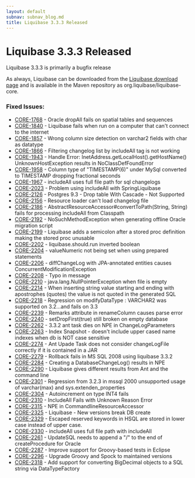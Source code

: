 ```yaml
---
layout: default
subnav: subnav_blog.md
title: Liquibase 3.3.3 Released
---
```

# Liquibase 3.3.3 Released

Liquibase 3.3.3 is primarily a bugfix release

As always, Liquibase can be downloaded from the <a href="http://liquibase.org/download">Liquibase download page</a> and is available in the Maven repository as org.liquibase/liquibase-core.

### Fixed Issues:

- <a href="https://liquibase.jira.com/browse/CORE-1768">CORE-1768</a> - Oracle dropAll fails on spatial tables and sequences
- <a href="https://liquibase.jira.com/browse/CORE-1840">CORE-1840</a> - Liquibase fails when run on a computer that can't connect to the internet
- <a href="https://liquibase.jira.com/browse/CORE-1857">CORE-1857</a> - Wrong column size detection on varchar2 fields with char as datatype
- <a href="https://liquibase.jira.com/browse/CORE-1866">CORE-1866</a> - Filtering changelog list by includeAll tag is not working
- <a href="https://liquibase.jira.com/browse/CORE-1943">CORE-1943</a> - Handle Error: InetAddress.getLocalHost().getHostName() UnknownHostException results in NoClassDefFoundError
- <a href="https://liquibase.jira.com/browse/CORE-1958">CORE-1958</a> - Column type of "TIMESTAMP(6)" under MySql converted to TIMESTAMP dropping fractional seconds
- <a href="https://liquibase.jira.com/browse/CORE-1967">CORE-1967</a> - includeAll uses full file path for sql changelogs
- <a href="https://liquibase.jira.com/browse/CORE-2023">CORE-2023</a> - Problem using includeAll with SpringLiquibase
- <a href="https://liquibase.jira.com/browse/CORE-2126">CORE-2126</a> - Postgres 9.3 - Drop table With Cascade - Not Supported
- <a href="https://liquibase.jira.com/browse/CORE-2156">CORE-2156</a> - Resource loader can't load changelog file
- <a href="https://liquibase.jira.com/browse/CORE-2186">CORE-2186</a> - AbstractResourceAccessor#convertToPath(String, String) fails for processing includeAll from Classpath
- <a href="https://liquibase.jira.com/browse/CORE-2192">CORE-2192</a> - NoSuchMethodException when generating offline Oracle migration script
- <a href="https://liquibase.jira.com/browse/CORE-2199">CORE-2199</a> - Liquibase adds a semicolon after a stored proc definition making the stored proc unusable
- <a href="https://liquibase.jira.com/browse/CORE-2202">CORE-2202</a> - liquibase.should.run inverted boolean
- <a href="https://liquibase.jira.com/browse/CORE-2204">CORE-2204</a> - valueNumeric not being set when using prepared statements
- <a href="https://liquibase.jira.com/browse/CORE-2206">CORE-2206</a> - diffChangeLog with JPA-annotated entities causes ConcurrentModificationException
- <a href="https://liquibase.jira.com/browse/CORE-2208">CORE-2208</a> - Typo in message
- <a href="https://liquibase.jira.com/browse/CORE-2210">CORE-2210</a> - java.lang.NullPointerException when file is empty
- <a href="https://liquibase.jira.com/browse/CORE-2214">CORE-2214</a> - When inserting string value starting and ending with apostrophes (quotes) the value is not quoted in the generated SQL
- <a href="https://liquibase.jira.com/browse/CORE-2218">CORE-2218</a> - Regression on modifyDataType : VARCHAR2 was supported on 3.2...and fails on 3.3
- <a href="https://liquibase.jira.com/browse/CORE-2239">CORE-2239</a> - Remarks attribute in renameColumn causes parse error
- <a href="https://liquibase.jira.com/browse/CORE-2240">CORE-2240</a> - setDropFirst(true) still broken on empty database
- <a href="https://liquibase.jira.com/browse/CORE-2262">CORE-2262</a> - 3.3.2 ant task dies on NPE in ChangeLogParameters
- <a href="https://liquibase.jira.com/browse/CORE-2263">CORE-2263</a> - Index Snapshot - doesn't include upper cased name indexes when db is NOT case sensitive
- <a href="https://liquibase.jira.com/browse/CORE-2274">CORE-2274</a> - Ant Upade Task does not consider changeLogFile correctly if it is contained in a JAR
- <a href="https://liquibase.jira.com/browse/CORE-2279">CORE-2279</a> - Rollback fails in MS SQL 2008 using liquibase 3.3.2
- <a href="https://liquibase.jira.com/browse/CORE-2284">CORE-2284</a> - Creating a DatabaseChangeLog() results in NPE
- <a href="https://liquibase.jira.com/browse/CORE-2290">CORE-2290</a> - Liquibase gives different results from Ant and the command line
- <a href="https://liquibase.jira.com/browse/CORE-2301">CORE-2301</a> - Regression from 3.2.3 in mssql 2000 unsupported usage of varchar(max) and sys.extenden_properties
- <a href="https://liquibase.jira.com/browse/CORE-2304">CORE-2304</a> - Autoincrement on type INT4 fails
- <a href="https://liquibase.jira.com/browse/CORE-2310">CORE-2310</a> - IncludeAll Fails with Unknown Reason Error
- <a href="https://liquibase.jira.com/browse/CORE-2315">CORE-2315</a> - NPE in CommandlineResourceAccessor
- <a href="https://liquibase.jira.com/browse/CORE-2325">CORE-2325</a> - Liquibase - New versions break DB create
- <a href="https://liquibase.jira.com/browse/CORE-2329">CORE-2329</a> - Escaped reserved keywords in HSQL are stored in lower case instead of upper case.
- <a href="https://liquibase.jira.com/browse/CORE-2330">CORE-2330</a> - includeAll uses full file path with includeAll
- <a href="https://liquibase.jira.com/browse/CORE-2261">CORE-2261</a> - UpdateSQL needs to append a "/" to the end of createProcedure for Oracle
- <a href="https://liquibase.jira.com/browse/CORE-2287">CORE-2287</a> - Improve support for Groovy-based tests in Eclipse
- <a href="https://liquibase.jira.com/browse/CORE-2296">CORE-2296</a> - Upgrade Groovy and Spock to maintained versions
- <a href="https://liquibase.jira.com/browse/CORE-2318">CORE-2318</a> - Add support for converting BigDecimal objects to a SQL string via DataTypeFactory





